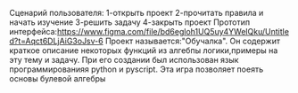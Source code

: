 Сценарий пользователя:
1-открыть проект
2-прочитать правила и начать изучение
3-решить задачу
4-закрыть проект
Прототип интерфейса:https://www.figma.com/file/bd6egloh1UQ5uy4YWelQku/Untitled?t=Aqct6DLjAiG3oJsv-6
Проект называется:"Обучалка". Он содержит краткое описание некоторых функций из алгебпы логики,примеры на эту тему и задачу.
При его создании был использован язык программированияя python и pyscript. Эта игра позволяет поеять основы булевой алгебры
